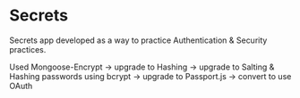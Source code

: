 # Secrets
 Secrets app developed as a way to practice Authentication & Security practices.


Used Mongoose-Encrypt -> upgrade to Hashing -> upgrade to Salting & Hashing
passwords using bcrypt -> upgrade to Passport.js -> convert to use OAuth
